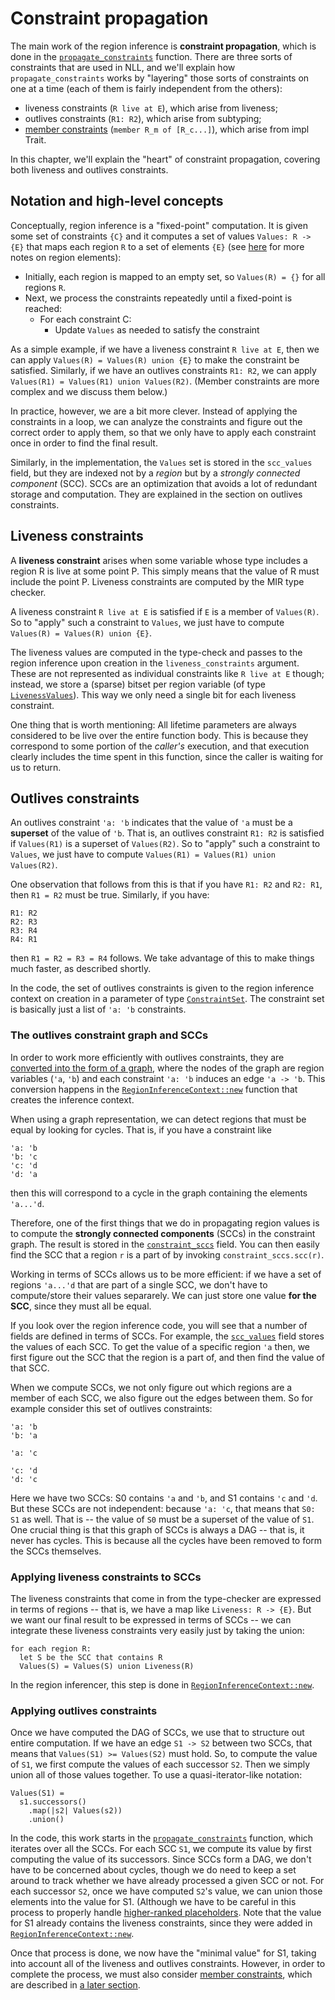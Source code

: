 # Constraint propagation

The main work of the region inference is **constraint propagation**,
which is done in the [`propagate_constraints`] function.  There are
three sorts of constraints that are used in NLL, and we'll explain how
`propagate_constraints` works by "layering" those sorts of constraints
on one at a time (each of them is fairly independent from the others):

- liveness constraints (`R live at E`), which arise from liveness;
- outlives constraints (`R1: R2`), which arise from subtyping;
- [member constraints][m_c] (`member R_m of [R_c...]`), which arise from impl Trait.

[`propagate_constraints`]: https://doc.rust-lang.org/nightly/nightly-rustc/rustc_mir/borrow_check/nll/region_infer/struct.RegionInferenceContext.html#method.propagate_constraints
[m_c]: ./member_constraints.html

In this chapter, we'll explain the "heart" of constraint propagation,
covering both liveness and outlives constraints.

## Notation and high-level concepts

Conceptually, region inference is a "fixed-point" computation. It is
given some set of constraints `{C}` and it computes a set of values
`Values: R -> {E}` that maps each region `R` to a set of elements
`{E}` (see [here][riv] for more notes on region elements):

- Initially, each region is mapped to an empty set, so `Values(R) =
  {}` for all regions `R`.
- Next, we process the constraints repeatedly until a fixed-point is reached:
  - For each constraint C:
    - Update `Values` as needed to satisfy the constraint

[riv]: ../region-inference.html#region-variables

As a simple example, if we have a liveness constraint `R live at E`,
then we can apply `Values(R) = Values(R) union {E}` to make the
constraint be satisfied. Similarly, if we have an outlives constraints
`R1: R2`, we can apply `Values(R1) = Values(R1) union Values(R2)`.
(Member constraints are more complex and we discuss them below.)

In practice, however, we are a bit more clever. Instead of applying
the constraints in a loop, we can analyze the constraints and figure
out the correct order to apply them, so that we only have to apply
each constraint once in order to find the final result.

Similarly, in the implementation, the `Values` set is stored in the
`scc_values` field, but they are indexed not by a *region* but by a
*strongly connected component* (SCC). SCCs are an optimization that
avoids a lot of redundant storage and computation.  They are explained
in the section on outlives constraints.

## Liveness constraints

A **liveness constraint** arises when some variable whose type
includes a region R is live at some point P. This simply means that
the value of R must include the point P. Liveness constraints are
computed by the MIR type checker.

A liveness constraint `R live at E` is satisfied if `E` is a member of
`Values(R)`. So to "apply" such a constraint to `Values`, we just have
to compute `Values(R) = Values(R) union {E}`.

The liveness values are computed in the type-check and passes to the
region inference upon creation in the `liveness_constraints` argument.
These are not represented as individual constraints like `R live at E`
though; instead, we store a (sparse) bitset per region variable (of
type [`LivenessValues`]). This way we only need a single bit for each
liveness constraint.

[`liveness_constraints`]: https://doc.rust-lang.org/nightly/nightly-rustc/rustc_mir/borrow_check/nll/region_infer/struct.RegionInferenceContext.html#structfield.liveness_constraints
[`LivenessValues`]: https://doc.rust-lang.org/nightly/nightly-rustc/rustc_mir/borrow_check/nll/region_infer/values/struct.LivenessValues.html

One thing that is worth mentioning: All lifetime parameters are always
considered to be live over the entire function body. This is because
they correspond to some portion of the *caller's* execution, and that
execution clearly includes the time spent in this function, since the
caller is waiting for us to return.

## Outlives constraints

An outlives constraint `'a: 'b` indicates that the value of `'a` must
be a **superset** of the value of `'b`. That is, an outlives
constraint `R1: R2` is satisfied if `Values(R1)` is a superset of
`Values(R2)`. So to "apply" such a constraint to `Values`, we just
have to compute `Values(R1) = Values(R1) union Values(R2)`.

One observation that follows from this is that if you have `R1: R2`
and `R2: R1`, then `R1 = R2` must be true. Similarly, if you have:

```
R1: R2
R2: R3
R3: R4
R4: R1
```

then `R1 = R2 = R3 = R4` follows. We take advantage of this to make things
much faster, as described shortly.

In the code, the set of outlives constraints is given to the region
inference context on creation in a parameter of type
[`ConstraintSet`]. The constraint set is basically just a list of `'a:
'b` constraints.

### The outlives constraint graph and SCCs

In order to work more efficiently with outlives constraints, they are
[converted into the form of a graph][graph-fn], where the nodes of the
graph are region variables (`'a`, `'b`) and each constraint `'a: 'b`
induces an edge `'a -> 'b`. This conversion happens in the
[`RegionInferenceContext::new`] function that creates the inference
context.

[`ConstraintSet`]: https://doc.rust-lang.org/nightly/nightly-rustc/rustc_mir/borrow_check/nll/constraints/struct.ConstraintSet.html
[graph-fn]: https://doc.rust-lang.org/nightly/nightly-rustc/rustc_mir/borrow_check/nll/constraints/struct.ConstraintSet.html#method.graph
[`RegionInferenceContext::new`]: https://doc.rust-lang.org/nightly/nightly-rustc/rustc_mir/borrow_check/nll/region_infer/struct.RegionInferenceContext.html#method.new

When using a graph representation, we can detect regions that must be equal
by looking for cycles. That is, if you have a constraint like

```
'a: 'b
'b: 'c
'c: 'd
'd: 'a
```

then this will correspond to a cycle in the graph containing the
elements `'a...'d`.

Therefore, one of the first things that we do in propagating region
values is to compute the **strongly connected components** (SCCs) in
the constraint graph. The result is stored in the [`constraint_sccs`]
field. You can then easily find the SCC that a region `r` is a part of
by invoking `constraint_sccs.scc(r)`.

Working in terms of SCCs allows us to be more efficient: if we have a
set of regions `'a...'d` that are part of a single SCC, we don't have
to compute/store their values separarely. We can just store one value
**for the SCC**, since they must all be equal.

If you look over the region inference code, you will see that a number
of fields are defined in terms of SCCs. For example, the
[`scc_values`] field stores the values of each SCC. To get the value
of a specific region `'a` then, we first figure out the SCC that the
region is a part of, and then find the value of that SCC.

[`constraint_sccs`]: https://doc.rust-lang.org/nightly/nightly-rustc/rustc_mir/borrow_check/nll/region_infer/struct.RegionInferenceContext.html#structfield.constraint_sccs
[`scc_values`]: https://doc.rust-lang.org/nightly/nightly-rustc/rustc_mir/borrow_check/nll/region_infer/struct.RegionInferenceContext.html#structfield.scc_values

When we compute SCCs, we not only figure out which regions are a
member of each SCC, we also figure out the edges between them. So for example
consider this set of outlives constraints:

```
'a: 'b
'b: 'a

'a: 'c

'c: 'd
'd: 'c
```

Here we have two SCCs: S0 contains `'a` and `'b`, and S1 contains `'c`
and `'d`.  But these SCCs are not independent: because `'a: 'c`, that
means that `S0: S1` as well. That is -- the value of `S0` must be a
superset of the value of `S1`. One crucial thing is that this graph of
SCCs is always a DAG -- that is, it never has cycles. This is because
all the cycles have been removed to form the SCCs themselves.

### Applying liveness constraints to SCCs

The liveness constraints that come in from the type-checker are
expressed in terms of regions -- that is, we have a map like
`Liveness: R -> {E}`.  But we want our final result to be expressed
in terms of SCCs -- we can integrate these liveness constraints very
easily just by taking the union:

```
for each region R:
  let S be the SCC that contains R
  Values(S) = Values(S) union Liveness(R)
```

In the region inferencer, this step is done in [`RegionInferenceContext::new`].

### Applying outlives constraints

Once we have computed the DAG of SCCs, we use that to structure out
entire computation. If we have an edge `S1 -> S2` between two SCCs,
that means that `Values(S1) >= Values(S2)` must hold. So, to compute
the value of `S1`, we first compute the values of each successor `S2`.
Then we simply union all of those values together. To use a
quasi-iterator-like notation:

```
Values(S1) =
  s1.successors()
    .map(|s2| Values(s2))
    .union()
```

In the code, this work starts in the [`propagate_constraints`]
function, which iterates over all the SCCs. For each SCC `S1`, we
compute its value by first computing the value of its
successors. Since SCCs form a DAG, we don't have to be concerned about
cycles, though we do need to keep a set around to track whether we
have already processed a given SCC or not. For each successor `S2`, once
we have computed `S2`'s value, we can union those elements into the
value for S1. (Although we have to be careful in this process to
properly handle [higher-ranked
placeholders](./placeholders_and_universes.html). Note that the value
for S1 already contains the liveness constraints, since they were
added in [`RegionInferenceContext::new`].

Once that process is done, we now have the "minimal value" for S1,
taking into account all of the liveness and outlives
constraints. However, in order to complete the process, we must also
consider [member constraints][m_c], which are described in [a later
section][m_c].


